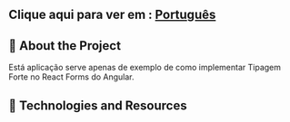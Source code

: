 ## Clique aqui para ver em : [Português](./README-pt-br.md)

## 📖 About the Project

Está aplicação serve apenas de exemplo de como implementar Tipagem Forte no React Forms do Angular.

## 🤖 Technologies and Resources
